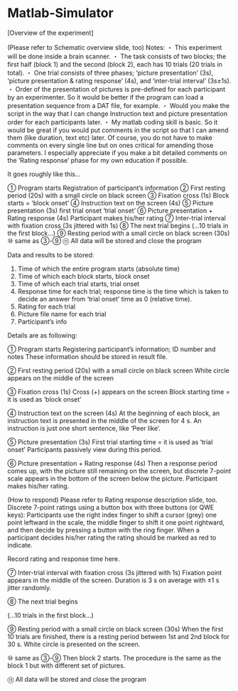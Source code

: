 # Matlab-Simulator

[Overview of the experiment]

(Please refer to Schematic overview slide, too)
Notes:
・ This experiment will be done inside a brain scanner.
・ The task consists of two blocks; the first half (block 1) and the second (block 2), each has 10 trials (20 trials in total).
・ One trial consists of three phases; ‘picture presentation’ (3s), ‘picture presentation & rating response’ (4s), and ‘inter-trial interval’ (3s±1s). 
・ Order of the presentation of pictures is pre-defined for each participant by an experimenter. So it would be better if the program can load a presentation sequence from a DAT file, for example.
・ Would you make the script in the way that I can change Instruction text and picture presentation order for each participants later.
・ My matlab coding skill is basic. So it would be great if you would put comments in the script so that I can amend them (like duration, text etc) later. Of course, you do not have to make comments on every single line but on ones critical for amending those parameters. 
I especially appreciate if you make a bit detailed comments on the ‘Rating response’ phase for my own education if possible.


It goes roughly like this…

① Program starts
	Registration of participant’s information
② First resting period (20s) with a small circle on black screen
③ Fixation cross (1s)
Block starts = ‘block onset’
④ Instruction text on the screen (4s) 
⑤ Picture presentation (3s)
first trial onset ‘trial onset’
⑥ Picture presentation + Rating response (4s)
	Participant makes his/her rating
⑦ Inter-trial interval with fixation cross (3s jittered with 1s)
⑧ The next trial begins
(…10 trials in the first block…)
⑨ Resting period with a small circle on black screen (30s)
⑩ same as ③-⑨
⑪ All data will be stored and close the program
 


Data and results to be stored:

1) Time of which the entire program starts (absolute time)
2) Time of which each block starts, block onset
3) Time of which each trial starts, trial onset
4) Response time for each trial; response time is the time which is taken to decide an answer from ‘trial onset’ time as 0 (relative time).
5) Rating for each trial
6) Picture file name for each trial
7) Participant’s info



Details are as following:

① Program starts
Registering participant’s information; ID number and notes
These information should be stored in result file.

② First resting period (20s) with a small circle on black screen
White circle appears on the middle of the screen 

③ Fixation cross (1s)
Cross (+) appears on the screen
Block starting time = it is used as ‘block onset’

④ Instruction text on the screen (4s) 
At the beginning of each block, an instruction text is presented in the middle of the screen for 4 s.
An instruction is just one short sentence, like ‘Peer like’.

⑤ Picture presentation (3s)
First trial starting time = it is used as ‘trial onset’
Participants passively view during this period.

⑥ Picture presentation + Rating response (4s)
Then a response period comes up, with the picture still remaining on the screen, but discrete 7-point scale appears in the bottom of the screen below the picture. 
Participant makes his/her rating.

(How to respond) Please refer to Rating response description slide, too.
Discrete 7-point ratings using a button box with three buttons (or QWE keys): 
Participants use the right index finger to shift a cursor (grey) one point leftward in the scale, the middle finger to shift it one point rightward, and then decide by pressing a button with the ring finger. 
When a participant decides his/her rating the rating should be marked as red to indicate.

Record rating and response time here.

⑦ Inter-trial interval with fixation cross (3s jittered with 1s)
Fixation point appears in the middle of the screen. 
Duration is 3 s on average with ±1 s jitter randomly.

⑧ The next trial begins

(…10 trials in the first block…)

⑨ Resting period with a small circle on black screen (30s)
When the first 10 trials are finished, there is a resting period between 1st and 2nd block for 30 s.
White circle is presented on the screen.

⑩ same as ③-⑨
Then block 2 starts. The procedure is the same as the block 1 but with different set of pictures.

⑪ All data will be stored and close the program
